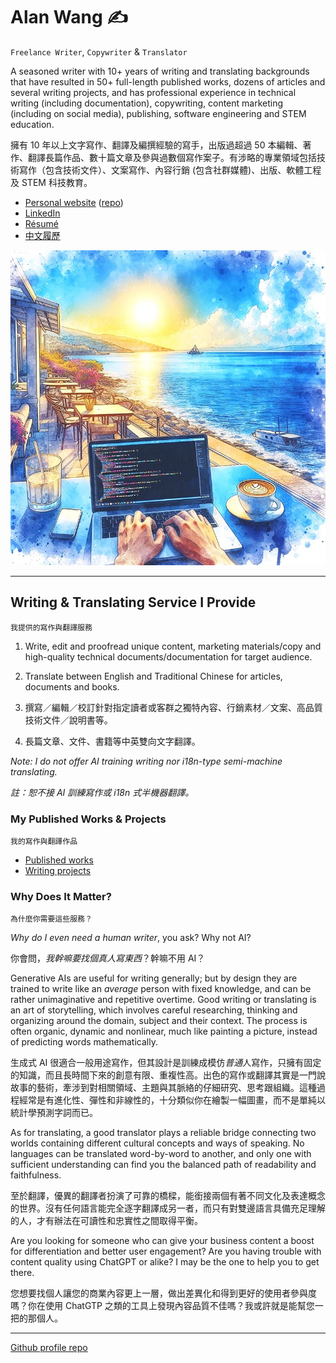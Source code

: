 # Alan Wang ✍️

`Freelance Writer`, `Copywriter` & `Translator`

A seasoned writer with 10+ years of writing and translating backgrounds that have resulted in 50+ full-length published works, dozens of articles and several writing projects, and has professional experience in technical writing (including documentation), copywriting, content marketing (including on social media), publishing, software engineering and STEM education.

擁有 10 年以上文字寫作、翻譯及編撰經驗的寫手，出版過超過 50 本編輯、著作、翻譯長篇作品、數十篇文章及參與過數個寫作案子。有涉略的專業領域包括技術寫作（包含技術文件）、文案寫作、內容行銷 (包含社群媒體)、出版、軟體工程及 STEM 科技教育。

- [Personal website](https://alankrantas.github.io/) ([repo](https://github.com/alankrantas/alankrantas.github.io))
- [LinkedIn](https://www.linkedin.com/in/alankrantas/)
- [Résumé](https://www.cake.me/krantas)
- [中文履歷](https://www.cake.me/me/krantas)

![profile](profile.jpg)

---

## Writing & Translating Service I Provide

`我提供的寫作與翻譯服務`

1. Write, edit and proofread unique content, marketing materials/copy and high-quality technical documents/documentation for target audience.
2. Translate between English and Traditional Chinese for articles, documents and books.

1. 撰寫／編輯／校訂針對指定讀者或客群之獨特內容、行銷素材／文案、高品質技術文件／說明書等。
2. 長篇文章、文件、書籍等中英雙向文字翻譯。

_Note: I do not offer AI training writing nor i18n-type semi-machine translating._

_註：恕不接 AI 訓練寫作或 i18n 式半機器翻譯。_

### My Published Works & Projects

`我的寫作與翻譯作品`

- [Published works](https://github.com/alankrantas/alankrantas/blob/main/works/published.md)
- [Writing projects](https://github.com/alankrantas/alankrantas/blob/main/works/projects.md)

### Why Does It Matter?

`為什麼你需要這些服務？`

_Why do I even need a human writer_, you ask? Why not AI?

你會問，_我幹嘛要找個真人寫東西_？幹嘛不用 AI？

Generative AIs are useful for writing generally; but by design they are trained to write like an _average_ person with fixed knowledge, and can be rather unimaginative and repetitive overtime. Good writing or translating is an art of storytelling, which involves careful researching, thinking and organizing around the domain, subject and their context. The process is often organic, dynamic and nonlinear, much like painting a picture, instead of predicting words mathematically.

生成式 AI 很適合一般用途寫作，但其設計是訓練成模仿*普通*人寫作，只擁有固定的知識，而且長時間下來的創意有限、重複性高。出色的寫作或翻譯其實是一門說故事的藝術，牽涉到對相關領域、主題與其脈絡的仔細研究、思考跟組織。這種過程經常是有進化性、彈性和非線性的，十分類似你在繪製一幅圖畫，而不是單純以統計學預測字詞而已。

As for translating, a good translator plays a reliable bridge connecting two worlds containing different cultural concepts and ways of speaking. No languages can be translated word-by-word to another, and only one with sufficient understanding can find you the balanced path of readability and faithfulness.

至於翻譯，優異的翻譯者扮演了可靠的橋樑，能銜接兩個有著不同文化及表達概念的世界。沒有任何語言能完全逐字翻譯成另一者，而只有對雙邊語言具備充足理解的人，才有辦法在可讀性和忠實性之間取得平衡。

Are you looking for someone who can give your business content a boost for differentiation and better user engagement? Are you having trouble with content quality using ChatGPT or alike? I may be the one to help you to get there.

您想要找個人讓您的商業內容更上一層，做出差異化和得到更好的使用者參與度嗎？你在使用 ChatGTP 之類的工具上發現內容品質不佳嗎？我或許就是能幫您一把的那個人。

---

[Github profile repo](https://github.com/alankrantas/alankrantas)
